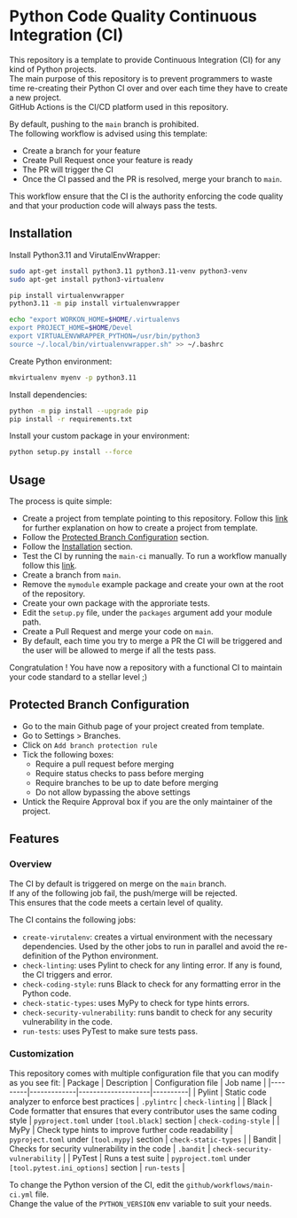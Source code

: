 # Python Code Quality Continuous Integration (CI)
This repository is a template to provide Continuous Integration (CI) for any kind of Python projects.<br>
The main purpose of this repository is to prevent programmers to waste time re-creating their Python
CI over and over each time they have to create a new project. <br>
GitHub Actions is the CI/CD platform used in this repository. <br>

By default, pushing to the `main` branch is prohibited.<br>
The following workflow is advised using this template:
- Create a branch for your feature
- Create Pull Request once your feature is ready
- The PR will trigger the CI
- Once the CI passed and the PR is resolved, merge your branch to `main`.

This workflow ensure that the CI is the authority enforcing the code quality and that your production code will always pass the tests.

## Installation
Install Python3.11 and VirutalEnvWrapper:
```bash
sudo apt-get install python3.11 python3.11-venv python3-venv
sudo apt-get install python3-virtualenv

pip install virtualenvwrapper
python3.11 -m pip install virtualenvwrapper

echo "export WORKON_HOME=$HOME/.virtualenvs
export PROJECT_HOME=$HOME/Devel
export VIRTUALENVWRAPPER_PYTHON=/usr/bin/python3
source ~/.local/bin/virtualenvwrapper.sh" >> ~/.bashrc
```

Create Python environment:
```bash
mkvirtualenv myenv -p python3.11
```

Install dependencies:
```bash
python -m pip install --upgrade pip
pip install -r requirements.txt
```

Install your custom package in your environment:
```bash
python setup.py install --force
```

## Usage
The process is quite simple:
- Create a project from template pointing to this repository. Follow this [link](https://docs.github.com/en/repositories/creating-and-managing-repositories/creating-a-repository-from-a-template) for further explanation on how to create a project from template.
- Follow the [Protected Branch Configuration](##-Protected-Branch-Configuration) section.
- Follow the [Installation](##-Installation) section.
- Test the CI by running the `main-ci` manually. To run a workflow manually follow this [link](https://docs.github.com/en/actions/managing-workflow-runs/manually-running-a-workflow).
- Create a branch from `main`.
- Remove the `mymodule` example package and create your own at the root of the repository.
- Create your own package with the approriate tests.
- Edit the `setup.py` file, under the `packages` argument add your module path.
- Create a Pull Request and merge your code on `main`.
- By default, each time you try to merge a PR the CI will be triggered and the user will be allowed to merge if all the tests pass.

Congratulation ! You have now a repository with a functional CI to maintain your code standard to a stellar level ;)

## Protected Branch Configuration
- Go to the main Github page of your project created from template.
- Go to Settings > Branches.
- Click on `Add branch protection rule`
- Tick the following boxes:
    - Require a pull request before merging
    - Require status checks to pass before merging
    - Require branches to be up to date before merging
    - Do not allow bypassing the above settings
- Untick the Require Approval box if you are the only maintainer of the project.


## Features
### Overview
The CI by default is triggered on merge on the `main` branch. <br>
If any of the following job fail, the push/merge will be rejected. <br>
This ensures that the code meets a certain level of quality. <br>

The CI contains the following jobs:
- `create-virutalenv`: creates a virtual environment with the necessary dependencies.
    Used by the other jobs to run in parallel and avoid the re-definition of the Python environment.
- `check-linting`: uses Pylint to check for any linting error. If any is found, the CI triggers and error.
- `check-coding-style`: runs Black to check for any formatting error in the Python code.
- `check-static-types`: uses MyPy to check for type hints errors.
- `check-security-vulnerability`: runs bandit to check for any security vulnerability in the code.
- `run-tests`: uses PyTest to make sure tests pass.

### Customization
This repository comes with multiple configuration file that you can modify as you see fit:
| Package | Description | Configuration file | Job name |
|---------|-------------|--------------------|----------|
| Pylint  | Static code analyzer to enforce best practices | `.pylintrc` | `check-linting` |
| Black   | Code formatter that ensures that every contributor uses the same coding style | `pyproject.toml` under `[tool.black]` section | `check-coding-style` |
| MyPy | Check type hints to improve further code readability | `pyproject.toml` under `[tool.mypy]` section | `check-static-types` |
| Bandit | Checks for security vulnerability in the code | `.bandit` | `check-security-vulnerability` |
| PyTest | Runs a test suite | `pyproject.toml` under `[tool.pytest.ini_options]` section | `run-tests` |

To change the Python version of the CI, edit the `github/workflows/main-ci.yml` file. <br>
Change the value of the `PYTHON_VERSION` env variable to suit your needs.

